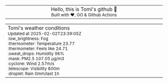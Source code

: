 
<div align="center">
<table>
<tbody>
<td align="center">
<img width="2000" height="0"><br>
Hello, this is Tomi's github 👋<br>
<sup>Built with ❤️, GO & Github Actions</sup><br>
<img width="2000" height="0">
</td>
</tbody>
</table>
</div>
<table>
<tbody>
<td align="left">
<img width="2000" height="0"><br>
Tomi's weather conditions<br>
<sup>Updated at 2025-02-02T23:39:05Z</sup><br>
<sup>:low_brightness: Fog</sup><br>
<sup>:thermometer: Temperature 23.77 </sup><br>
<sup>:thermometer: Feels like 24.71</sup><br>
<sup>:sweat_drops: Humidity 96%</sup><br>
<sup>:mask: PM2.5 107.05 μg/m3</sup><br>
<sup>:cyclone: Wind 2.57m/s </sup><br>
<sup>:telescope: Visibility 800m </sup><br>
<sup>:droplet: Rain 0mm/last 1h </sup><br>
<img width="2000" height="0">
</td>
<td align="left">
<img width="2000" height="0"><br>
<br>
<img width="2000" height="0">
</td>
</tbody>
</table>
</div>
    